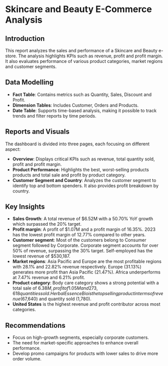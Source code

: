 # **Skincare and Beauty E-Commerce Analysis**
## **Introduction**
This report analyzes the sales and performance of a Skincare and Beauty e-store. The analysis highlights KPIs such as revenue, profit and profit margin. It also evaluates performance of various product categories, market regions and customer segments.

## Data Modelling
- **Fact Table**: Contains metrics such as Quantity, Sales, Discount and Profit.
- **Dimension Tables**: Includes Customer, Orders and Products.
- **Date Table**: Supports time-based analysis, making it possible to track trends and filter reports by time periods.

## Reports and Visuals
The dashboard is divided into three pages, each focusing on different aspect:
- **Overview**: Displays critical KPIs such as revenue, total quantity sold, profit and profit margin.
- **Product Performance**: Highlights the best, worst-selling products products and total sale and profit by product category.
- **Customer Segment and Country**: Analyzes the customer segment to identify top and bottom spenders. It also provides profit breakdown by country.

## Key Insights
* __Sales Growth__: A total revenue of $6.52M with a 50.70% YoY growth which surpassed the 20% target.
* __Profit margin__: A profit of $1.07M and a profit margin of 16.35%. 2023 has the lowest profit margin of 12.77% compared to other years.
* __Customer segment__: Most of the customers belong to Consumer segment followed by Corporate. Corporate segment accounts for over 50% of revenue, surpassing the 30% target. Self-employed has the lowest revenue of $530,187.
* __Market regions__: Asia Pacific and Europe are the most profitable regions with 28.1% and 22.82% revenue respectively. Europe (31.13%) generates more profit than Asia Pacific (21.47%). Africa underperforms at 7.47% revenue and 6.21% profit.
* __Product category__: Body care category shows a strong potential with a total sale of $6.38M, profit of 1.05M and 273,618 quantities sold. Herbal Essence Bio is the top selling product in terms of revenue ($67,640) and quantity sold (1,780).
* __United States__ is the highest revenue and profit contributor across most categories.

## Recommendations
* Focus on high-growth segments, especially corporate customers.
* The need for market-specific approaches to enhance overall performance.
* Develop promo campaigns for products with lower sales to drive more order volume.
